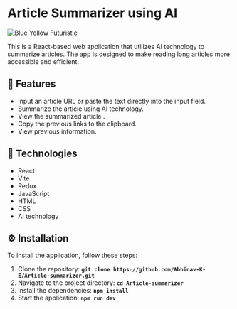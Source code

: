 # **Article Summarizer using AI**

![Blue Yellow Futuristic](https://user-images.githubusercontent.com/109943270/233769391-873fe107-fc8f-4220-9165-b481079dd13a.jpg)

This is a React-based web application that utilizes AI technology to summarize articles. The app is designed to make reading long articles more accessible and efficient.

## 🚀 **Features**

- Input an article URL or paste the text directly into the input field.
- Summarize the article using AI technology.
- View the summarized article .
- Copy the previous links to the clipboard.
- View previous information.

## **🦾 Technologies**

- React
- Vite
- Redux
- JavaScript
- HTML
- CSS
- AI technology

## ⚙️ **Installation**

To install the application, follow these steps:

1. Clone the repository: **`git clone https://github.com/Abhinav-K-E/Article-summarizer.git`**
2. Navigate to the project directory: **`cd Article-summarizer`**
3. Install the dependencies: **`npm install`**
4. Start the application: **`npm run dev`**

